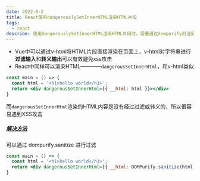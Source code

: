 ```yaml
---
date: 2022-8-2
title: React使用dangerouslySetInnerHTML渲染HTML片段
tags:
  - react
describe: 使用dangerouslySetInnerHTML渲染HTML片段时，需要通过dompurify对渲染内容做清理
---
```


- Vue中可以通过v-html将HTML片段直接渲染在页面上，v-html对字符串进行**过滤输入**和**转义输出**可以有效避免xss攻击
- React中同样可以渲染HTML————`dangerousSetInnerHtml`，和v-html类似

```jsx
const main = () => {
  const html = '<h1>hello world</h1>';
  return <div dangerousSetInnerHtml={{ __html: html }}></div>
}
```

而`dangerousSetInnerHtml`渲染的HTML内容是没有经过过滤或转义的，所以很容易遇到XSS攻击

##### [解决方法](https://www.npmjs.com/package/dompurify)

可以通过 dompurify.sanitize 进行过滤
```jsx
const main = () => {
  const html = '<h1>hello world</h1>';
  return <div dangerousSetInnerHtml={{ __html: DOMPurify.sanitize(html) }}></div>
}
```